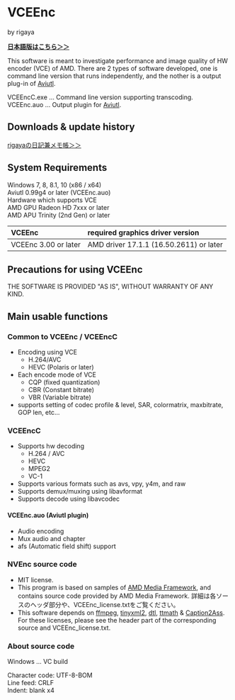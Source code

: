 
# VCEEnc  
by rigaya

**[日本語版はこちら＞＞](./Readme.ja.md)**

This software is meant to investigate performance and image quality of HW encoder (VCE) of AMD.
There are 2 types of software developed, one is command line version that runs independently, and the nother is a output plug-in of [Aviutl](http://spring-fragrance.mints.ne.jp/aviutl/).

VCEEncC.exe … Command line version supporting transcoding.  
VCEEnc.auo … Output plugin for [Aviutl](http://spring-fragrance.mints.ne.jp/aviutl/).  

## Downloads & update history
[rigayaの日記兼メモ帳＞＞](http://rigaya34589.blog135.fc2.com/blog-category-12.html)

## System Requirements
Windows 7, 8, 8.1, 10 (x86 / x64)  
Aviutl 0.99g4 or later (VCEEnc.auo)  
Hardware which supports VCE  
  AMD GPU Radeon HD 7xxx or later  
  AMD APU Trinity (2nd Gen) or later  

| VCEEnc | required graphics driver version |
|:---|:---|
| VCEEnc 3.00 or later | AMD driver 17.1.1 (16.50.2611) or later |


## Precautions for using VCEEnc
THE SOFTWARE IS PROVIDED "AS IS", WITHOUT WARRANTY OF ANY KIND.


## Main usable functions
### Common to VCEEnc / VCEEncC
- Encoding using VCE
   - H.264/AVC
   - HEVC (Polaris or later)
- Each encode mode of VCE
   - CQP       (fixed quantization)
   - CBR       (Constant bitrate)
   - VBR       (Variable bitrate)
- supports setting of codec profile & level, SAR, colormatrix, maxbitrate, GOP len, etc...


### VCEEncC
- Supports hw decoding
  - H.264 / AVC
  - HEVC
  - MPEG2
  - VC-1
- Supports various formats such as avs, vpy, y4m, and raw
- Supports demux/muxing using libavformat
- Supports decode using libavcodec

#### VCEEnc.auo (Aviutl plugin)
- Audio encoding
- Mux audio and chapter
- afs (Automatic field shift) support

### NVEnc source code
- MIT license.
- This program is based on samples of [AMD Media Framework](https://github.com/GPUOpen-LibrariesAndSDKs/AMF), and contains source code provided by
  AMD Media Framework.
  詳細は各ソースのヘッダ部分や、VCEEnc_license.txtをご覧ください。
- This software depends on
  [ffmpeg](https://ffmpeg.org/),
  [tinyxml2](http://www.grinninglizard.com/tinyxml2/),
  [dtl](https://github.com/cubicdaiya/dtl),
  [ttmath](http://www.ttmath.org/) &
  [Caption2Ass](https://github.com/maki-rxrz/Caption2Ass_PCR).
  For these licenses, please see the header part of the corresponding source and VCEEnc_license.txt.

### About source code
Windows ... VC build

Character code: UTF-8-BOM  
Line feed: CRLF  
Indent: blank x4  
